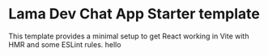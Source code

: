 # Lama Dev Chat App Starter template

This template provides a minimal setup to get React working in Vite with HMR and some ESLint rules.
hello